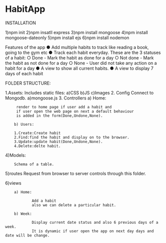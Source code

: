 # HabitApp

INSTALLATION

1)npm init
2)npm insatll express
3)npm install mongoose
4)npm install mongoose-dateonly
5)npm install ejs
6)npm install nodemon

Features of the app
        ● Add multiple habits to track like reading a book, going to the gym etc
        ● Track each habit everyday. These are the 3 statuses of a habit:
                ○ Done - Mark the habit as done for a day
                ○ Not done - Mark the habit as not done for a day
                ○ None - User did not take any action on a habit for a day
        ● A view to show all current habits. 
        ● A view to display 7 days of each habit

FOLDER STRUCTURE:

1.Assets:
     Includes static files:
        a)CSS
        b)JS
        c)Images
2. Config
     Connect to Mongodb.
        a)mongoose.js
3. Controllers
        a) Home:

         render to home page if user add a habit and
         if user open the web page on next a default behaviour
         is added in the form(Done,Undone,None).
        
        b) Users:

        1.Create:Create habit
        2.Find:find the habit and display on to the browser.
        3.Update:update habit(Done,Undone,None).
        4.Delete:delte habit.
4)Models:

        Schema of a table.
5)routes
        Request from browser to server controls through this folder.

6)views
        
        a) Home:

                Add a habit
                also we can delete a particular habit.

        b) Week:

                Display current date status and also 6 previous days of a week.
                It is dynamic if user open the app on next day days and date will be change.




